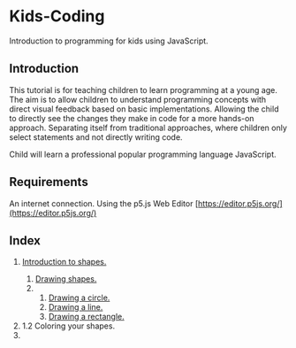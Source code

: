 # Kids-Coding
Introduction to programming for kids using JavaScript.

## Introduction
This tutorial is for teaching children to learn programming at a young age. The aim is to allow children to understand programming concepts with direct visual feedback based on basic implementations. Allowing the child to directly see the changes they make in code for a more hands-on approach. Separating itself from traditional approaches, where children only select statements and not directly writing code.

Child will learn a professional popular programming language JavaScript.

## Requirements
An internet connection.
Using the p5.js Web Editor [https://editor.p5js.org/](https://editor.p5js.org/)

## Index
<ol type="1">
    <li>
        <a href="/Kids-Coding/1.%20Introduction%20to%20shapes/" >Introduction to shapes.</a>
    </li>
    <ol type="1">
        <li>
            <a href="/Kids-Coding/">Drawing shapes.</a>
        </li>
        <li>
          <ol type="1">
            <li>
              <a href="/Kids-Coding/1.%20Introduction%20to%20shapes/Drawing%20shapes/Drawing%20a%20circle">Drawing a circle.</a>
            </li>
            <li>
              <a href="/Kids-Coding/1.%20Introduction%20to%20shapes/Drawing%20shapes/1.2%20Drawing%20a%20line">Drawing a line.</a>
            </li>
            <li>
              <a href="/Kids-Coding/1.%20Introduction%20to%20shapes/Drawing%20shapes/1.3%Drawing%20a%20rectangle">Drawing a rectangle.</a>
            </li>
          </ol>
        </li>
    </ol>
    <li>
        1.2 Coloring your shapes.
    <li>
</ol>
